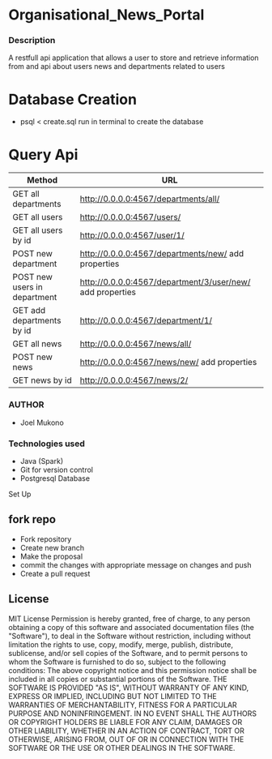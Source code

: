 # Organisational_News_Portal

### Description
A restfull api application that allows a user to store and retrieve information from and api about users news and departments related
to users
# Database Creation 

* psql < create.sql         run in terminal to  create the database

# Query Api

|Method    |URL    |
|------------|------------------
|GET  all departments  | http://0.0.0.0:4567/departments/all/|
|GET all users|http://0.0.0.0:4567/users/|
|GET all users by id|http://0.0.0.0:4567/user/1/|
|POST new department|http://0.0.0.0:4567/departments/new/ add properties|
|POST new users in department|http://0.0.0.0:4567/department/3/user/new/ add properties|
|GET add departments by id|http://0.0.0.0:4567/department/1/|
|GET all news|http://0.0.0.0:4567/news/all/|
|POST new news|http://0.0.0.0:4567/news/new/ add properties|
|GET news by id|http://0.0.0.0:4567/news/2/|
### AUTHOR
* Joel Mukono

### Technologies used 
* Java (Spark)
* Git for version control
* Postgresql Database


Set Up
## fork repo
- Fork repository
- Create new branch
- Make the proposal
- commit the changes with appropriate message on changes and push
- Create a pull request
## License
MIT License
Permission is hereby granted, free of charge, to any person obtaining a copy
of this software and associated documentation files (the "Software"), to deal
in the Software without restriction, including without limitation the rights
to use, copy, modify, merge, publish, distribute, sublicense, and/or sell
copies of the Software, and to permit persons to whom the Software is
furnished to do so, subject to the following conditions:
The above copyright notice and this permission notice shall be included in all
copies or substantial portions of the Software.
THE SOFTWARE IS PROVIDED "AS IS", WITHOUT WARRANTY OF ANY KIND, EXPRESS OR
IMPLIED, INCLUDING BUT NOT LIMITED TO THE WARRANTIES OF MERCHANTABILITY,
FITNESS FOR A PARTICULAR PURPOSE AND NONINFRINGEMENT. IN NO EVENT SHALL THE
AUTHORS OR COPYRIGHT HOLDERS BE LIABLE FOR ANY CLAIM, DAMAGES OR OTHER
LIABILITY, WHETHER IN AN ACTION OF CONTRACT, TORT OR OTHERWISE, ARISING FROM,
OUT OF OR IN CONNECTION WITH THE SOFTWARE OR THE USE OR OTHER DEALINGS IN THE
SOFTWARE.
